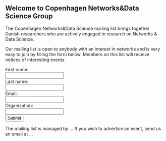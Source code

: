 ## Welcome to Copenhagen Networks&Data Science Group

The Copenhagen Networks&Data Science mailing list brings together Danish researchers who are actively engaged in research on Networks & Data Science. 

Our mailing list is open to anybody with an interest in networks and is very easy to join by filling the form below.
Members on this list will receive notices of interesting events. 


  <form name="gform" id="gform" enctype="text/plain" action="https://docs.google.com/forms/d/e/1FAIpQLSeXD5_I95sB7t9vcdhYmSQRaqlmPpBya5Ryd7CTEHdVIQQ6BA/formResponse?" target="hidden_iframe" onsubmit="submitted=true;">
  First name:<br>
  <input type="text" name="entry.1768266154" id="entry.1768266154"><br>
  Last name:<br>
  <input type="text" name="entry.937911144" id="entry.937911144"><br>
   Email:<br>
  <input type="text" name="entry.2049352076" id="entry.2049352076"><br>
   Organization:<br>
  <input type="text" name="entry.477696347" id="entry.477696347"><br>
  <input type="submit" value="Submit">
</form>
<iframe name="hidden_iframe" id="hidden_iframe" style="display:none;" onload="if(submitted) {}"></iframe>

<script src="https://code.jquery.com/jquery-3.4.1.min.js"></script>
<script type="text/javascript">var submitted=false;</script>
<script type="text/javascript">
$('#gform').on('submit', function(e) {
  $('#gform *').fadeOut(2000);
  $('#gform').prepend('Your submission has been processed...');
  });
</script>

The mailing list is managed by ... If you wish to advertise an event, send us an email at ...
